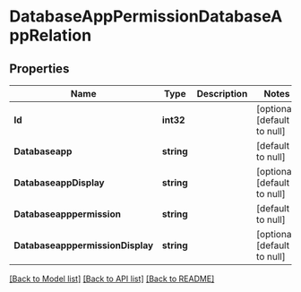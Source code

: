 # DatabaseAppPermissionDatabaseAppRelation

## Properties
Name | Type | Description | Notes
------------ | ------------- | ------------- | -------------
**Id** | **int32** |  | [optional] [default to null]
**Databaseapp** | **string** |  | [default to null]
**DatabaseappDisplay** | **string** |  | [optional] [default to null]
**Databaseapppermission** | **string** |  | [default to null]
**DatabaseapppermissionDisplay** | **string** |  | [optional] [default to null]

[[Back to Model list]](../README.md#documentation-for-models) [[Back to API list]](../README.md#documentation-for-api-endpoints) [[Back to README]](../README.md)


